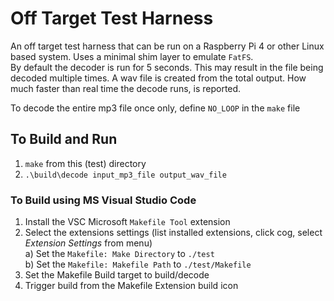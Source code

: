 # Off Target Test Harness
An off target test harness that can be run on a Raspberry Pi 4 or other Linux based system. Uses a minimal shim layer to emulate `FatFS`.  
By default the decoder is run for 5 seconds. This may result in the file being decoded multiple times. A wav file is created from the total output. How much faster than real time the decode runs, is reported.

To decode the entire mp3 file once only, define `NO_LOOP` in the `make` file

## To Build and Run
1. `make` from this (test) directory  
2. `.\build\decode input_mp3_file output_wav_file` 
### To Build using MS Visual Studio Code
1) Install the VSC Microsoft `Makefile Tool` extension  
2) Select the extensions settings (list installed extensions, click cog, select *Extension Settings* from menu)  
a) Set the `Makefile: Make Directory` to `./test`  
b) Set the `Makefile: Makefile Path` to `./test/Makefile`  
3) Set the Makefile Build target to build/decode 
4) Trigger build from the Makefile Extension build icon